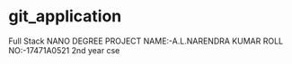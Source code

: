 # git_application
Full Stack NANO DEGREE PROJECT
NAME:-A.L.NARENDRA KUMAR
ROLL NO:-17471A0521
2nd year 
cse
